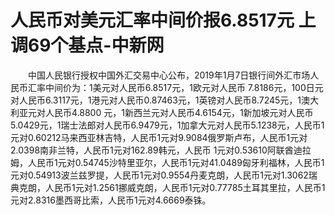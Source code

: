 # 人民币对美元汇率中间价报6.8517元 上调69个基点-中新网

　　中国人民银行授权中国外汇交易中心公布，2019年1月7日银行间外汇市场人民币汇率中间价为：1美元对人民币6.8517元，1欧元对人民币 7.8186元，100日元对人民币6.3117元，1港元对人民币0.87463元，1英镑对人民币8.7245元，1澳大利亚元对人民币4.8800 元，1新西兰元对人民币4.6154元，1新加坡元对人民币5.0429元，1瑞士法郎对人民币6.9479元，1加拿大元对人民币5.1238元，人民币1元对0.60212马来西亚林吉特，人民币1元对9.9084俄罗斯卢布，人民币1元对2.0398南非兰特，人民币1元对162.89韩元，人民币 1元对0.53610阿联酋迪拉姆，人民币1元对0.54745沙特里亚尔，人民币1元对41.0489匈牙利福林，人民币1元对0.54913波兰兹罗提，人民币1元对0.9554丹麦克朗，人民币1元对1.3062瑞典克朗，人民币1元对1.2561挪威克朗，人民币1元对0.77785土耳其里拉，人民币1元对2.8316墨西哥比索，人民币1元对4.6669泰铢。
